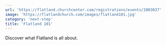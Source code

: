 ```yaml
---
url: 'https://flatland.churchcenter.com/registrations/events/2003037'
image: 'https://flatlandchurch.com/images/flatland101.jpg'
category: 'next-step'
title: 'Flatland 101'
---
```


Discover what Flatland is all about.
